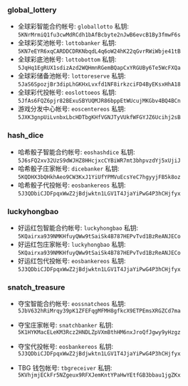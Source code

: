 ### global_lottery
* 全球彩智能合约帐号: `globallotto` 私钥: `5KNrMrmiQ1fu3cwMdRCdh1bAfBcbyte2nJwB6evcB1By3fmwF6s`
* 全球彩奖池帐号: `lottobanker` 私钥: `5KN7eEYR6xqCARDDCDRKNbqdL4q6oW24hK22qGvrRWiWbje41tB`
* 全球彩底池帐号: `lottobottom` 私钥: `5JqHq1EgRUX1sdizAzd2WQHmnRGemBQapCxYRGUBy6Te5WcFXQa`
* 全球彩储备池帐号: `lottoreserve` 私钥: `5JaS6SpozjBr3dipLhGKHxLvxfd1NF8irkzciFD4ByEKsxHhA18`
* 全球彩代投帐号: `eoslottoeos` 私钥: `5JfAs6FQZ6pjr82BExuSBYUQMJR86bppEtWUcujMKGbv4BQ4BCn`
* 游戏分发中心帐号: `eoscentereos` 私钥: `5JXK3gnpUiLvnbxLbcHDTbgKHfVGNJTyVUkfWFGYJZ6Ucihj2sB`

### hash_dice
* 哈希骰子智能合约帐号: `eoshashdice` 私钥: `5J6sFQ2xv32UzS9dWJHZ8HHcjxcCYBiWR7mt3bhpvzdYj5xUjiJ`
* 哈希骰子庄家帐号: `dicebanker` 私钥: `5KQDHX3bQHkhAeo9CW3KxJ1YiUfYPMVuEcsYeC7hgyyjFB5k8oz`
* 哈希骰子代投帐号: `eosbankereos` 私钥: `5J3QDbiCJDFpqxWwZ2jBdjwktn1LGV1T4JjaYiPwG4P3hCHjfyx`

### luckyhongbao
* 好运红包智能合约帐号: `luckyhongbao` 私钥: `5KQairxa939NMKHfuyQWw9tSaiSk4B787HEPvTvd1BzReANJECo`
* 好运红包庄家帐号: `luckyhongbao` 私钥: `5KQairxa939NMKHfuyQWw9tSaiSk4B787HEPvTvd1BzReANJECo`
* 好运红包代投帐号: `eosbankereos` 私钥: `5J3QDbiCJDFpqxWwZ2jBdjwktn1LGV1T4JjaYiPwG4P3hCHjfyx`

### snatch_treasure
* 夺宝智能合约帐号: `eossnatcheos` 私钥: `5JbV632hRiMrqy39pK1ZFEFqgMFMH8gfkcX9ETPEmsXRGZCd7ma`
* 夺宝庄家帐号: `snatchbanker` 私钥: `5K1HYKMacELeKM3Rcz2HNDLZpVXmBthHM6nxJroQfJgwy9yHzgz`
* 夺宝代投帐号: `eosbankereos` 私钥: `5J3QDbiCJDFpqxWwZ2jBdjwktn1LGV1T4JjaYiPwG4P3hCHjfyx`

* TBG 钱包帐号: `tbgreceiver` 私钥: `5KVhjmjECkFr5NZgeux9RFXJemKntYPaHwYEtfGB3bbau1jgZKx`
